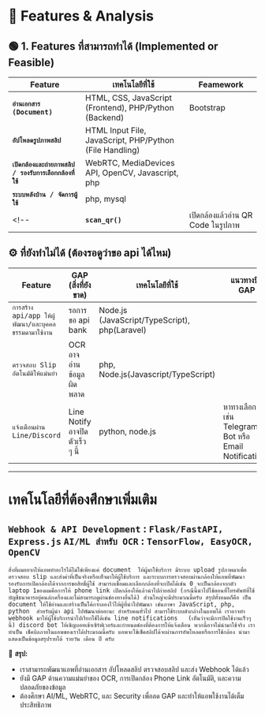 # 📌 **Features & Analysis**

## 🟢 **1. Features ที่สามารถทำได้ (Implemented or Feasible)**

| Feature | เทคโนโลยีที่ใช้ | Feamework|
|----------|------------|-----------|
| **`อ่านเอกสาร (Document)`** | HTML, CSS, JavaScript (Frontend), PHP/Python (Backend) | Bootstrap |
| **`อัปโหลดรูปภาพสลิป`** | HTML Input File, JavaScript, PHP/Python (File Handling) |
| **`เปิดกล้องและถ่ายภาพสลิป / รองรับการเลือกกล้องที่ใช้`** | WebRTC, MediaDevices API, OpenCV, Javascript, php |
| **`ระบบหลังบ้าน / จัดการผู้ใช้`** | php, mysql |
<!-- | **`scan_qr()`**| เปิดกล้องแล้วอ่าน QR Code ในรูปภาพ | -->


## ⚙️ **ที่ยังทำไม่ได้ (ต้องรอดูว่าขอ api ได้ไหม)**
| Feature | GAP (สิ่งที่ยังขาด) | เทคโนโลยีที่ใช้ | แนวทางปิด GAP |
|-------------|------------|------------|----------------|
| `การสร้าง api/app ให้ผู้พัฒนา/และบุคคลธรรมดามาใช้งาน` | รอการขอ api bank | Node.js (JavaScript/TypeScript), php(Laravel) |
| `ตรวจสอบ Slip อัตโนมัติให้แม่นยำ` | OCR อาจอ่านข้อมูลผิดพลาด | php, Node.js(Javascript/TypeScript) |
| `แจ้งเตือนผ่าน Line/Discord` | Line Notify อาจปิดตัวเร็ว ๆ นี้ | python, node.js | หาทางเลือกอื่น เช่น Telegram Bot หรือ Email Notifications |


---
# เทคโนโลยีที่ต้องศึกษาเพิ่มเติม
`Webhook & API Development` : `Flask/FastAPI, Express.js`
`AI/ML สำหรับ OCR` : `TensorFlow, EasyOCR, OpenCV`
---

```
สิ่งที่ผมอยากให้แอพทำอะไรได้ไม่ใช่เพียงแค่ document  ให้ผู้มาใช้บริการ มีระบบ upload รูปภาพมาเพื่อตรวจสอบ slip และส่งค่าที่เป็นจริงหรือเท็จมาให้ผู้ใช้บริการ และระบบการตรวจสอบผ่านกล้องให้แอพที่พัฒนารองรับการเปิดกล้องได้จากการขอสิทธิ์ผู้ใช้ สามารถเชื่อมและเลือกกล้องที่จะเปิดได้เช่น 0 จะเป็นกล้องจากตัว laptop 1ของผมคือการให้ phone link เปิดกล้องให้แล้วนำไปถ่ายสลิป (กรณีนี้นำไปใช้ตอนที่โทรศัพท์ที่ใช้บัญชีธนาคารอยู่คนล่ะเครื่องและไม่สามารถดูผ่านช่องทางอื่นได้) ส่วนใหญ่จะมีประมาณนี้ครับ สรุปทั้งหมดก็คือ เป็น document ให้ใช้อ่านและสร้างเป็นโค้กจำลองไว้ให้ผู้ที่นำไปพัฒนา เช่นภาษา JavaScript, php, python  สำหรับผู้นำ api ไปพัฒนาต่ออะนะ สำหรับคนทั่วไป สามารใช้ระบบดังกล่างในแอพได้ เราอาจทำ webhook มาให้ผู้ใช้บริการนำไปเรียกใช้ได้เช่น line notifications   (เห็นว่าจะมีการปิดใช้งานเร็วๆนี้) discord bot ให้เชิญบอทเข้าเซิร์ฟเวอร์และกำหนดช่องที่ต้องการให้แจ้งเตือน พวกนี้อาจไม่นำมาใช้จริง เราทำเป็น เช็คบิลภายในแอพของเราได้ประมาณนี้ครับ แอพจะใช้เช็คสลิปได้จะผ่านการอัพโหลดหรือการใช้กล้อง นำมาแสดงเป็นข้อมูลสรุปรายได้ รายวัน เดือน ปี ครับ
```

📌 **สรุป:** 
- เราสามารถพัฒนาแอพที่อ่านเอกสาร อัปโหลดสลิป ตรวจสอบสลิป และส่ง Webhook ได้แล้ว
- ยังมี GAP ด้านความแม่นยำของ OCR, การเปิดกล้อง Phone Link อัตโนมัติ, และความปลอดภัยของข้อมูล
- ต้องศึกษา AI/ML, WebRTC, และ Security เพื่อลด GAP และทำให้แอพใช้งานได้เต็มประสิทธิภาพ
